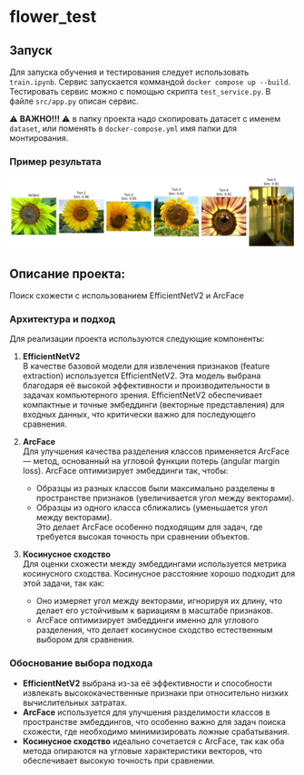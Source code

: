# flower_test
## Запуск
   Для запуска обучения и тестирования следует использовать `train.ipynb`.
   Сервис запускается коммандой `docker compose up --build`.
   Тестировать сервис можно с помощью скрипта `test_service.py`.
   В файле `src/app.py` описан сервис.
   
   :warning: **ВАЖНО!!!** :warning: в папку проекта надо скопировать датасет с именем `dataset`, или поменять в `docker-compose.yml` имя папки для монтирования.
### Пример результата
![Картинка](images/photo_2025-06-07_16-43-15.jpg)
## Описание проекта: 
Поиск схожести с использованием EfficientNetV2 и ArcFace

### Архитектура и подход
Для реализации проекта используются следующие компоненты:

1. **EfficientNetV2**  
   В качестве базовой модели для извлечения признаков (feature extraction) используется EfficientNetV2. Эта модель выбрана благодаря её высокой эффективности и производительности в задачах компьютерного зрения. EfficientNetV2 обеспечивает компактные и точные эмбеддинги (векторные представления) для входных данных, что критически важно для последующего сравнения.

2. **ArcFace**  
   Для улучшения качества разделения классов применяется ArcFace — метод, основанный на угловой функции потерь (angular margin loss). ArcFace оптимизирует эмбеддинги так, чтобы:
   - Образцы из разных классов были максимально разделены в пространстве признаков (увеличивается угол между векторами).
   - Образцы из одного класса сближались (уменьшается угол между векторами).  
   Это делает ArcFace особенно подходящим для задач, где требуется высокая точность при сравнении объектов.

3. **Косинусное сходство**  
   Для оценки схожести между эмбеддингами используется метрика косинусного сходства. Косинусное расстояние хорошо подходит для этой задачи, так как:
   - Оно измеряет угол между векторами, игнорируя их длину, что делает его устойчивым к вариациям в масштабе признаков.
   - ArcFace оптимизирует эмбеддинги именно для углового разделения, что делает косинусное сходство естественным выбором для сравнения.

### Обоснование выбора подхода
- **EfficientNetV2** выбрана из-за её эффективности и способности извлекать высококачественные признаки при относительно низких вычислительных затратах.
- **ArcFace** используется для улучшения разделимости классов в пространстве эмбеддингов, что особенно важно для задач поиска схожести, где необходимо минимизировать ложные срабатывания.
- **Косинусное сходство** идеально сочетается с ArcFace, так как оба метода опираются на угловые характеристики векторов, что обеспечивает высокую точность при сравнении.
